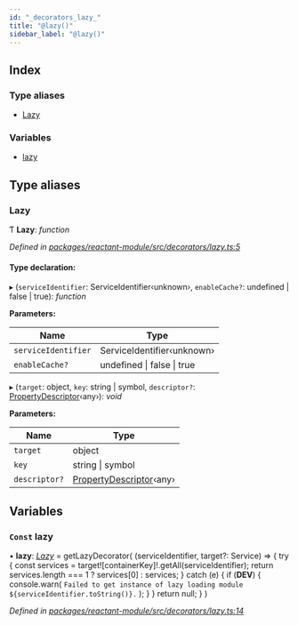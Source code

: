 ```yaml
---
id: "_decorators_lazy_"
title: "@lazy()"
sidebar_label: "@lazy()"
---
```


## Index

### Type aliases

* [Lazy](_decorators_lazy_.md#lazy)

### Variables

* [lazy](_decorators_lazy_.md#const-lazy)

## Type aliases

###  Lazy

Ƭ **Lazy**: *function*

*Defined in [packages/reactant-module/src/decorators/lazy.ts:5](https://github.com/unadlib/reactant/blob/3ea14604/packages/reactant-module/src/decorators/lazy.ts#L5)*

#### Type declaration:

▸ (`serviceIdentifier`: ServiceIdentifier‹unknown›, `enableCache?`: undefined | false | true): *function*

**Parameters:**

Name | Type |
------ | ------ |
`serviceIdentifier` | ServiceIdentifier‹unknown› |
`enableCache?` | undefined &#124; false &#124; true |

▸ (`target`: object, `key`: string | symbol, `descriptor?`: [PropertyDescriptor](../interfaces/_interfaces_.propertydescriptor.md)‹any›): *void*

**Parameters:**

Name | Type |
------ | ------ |
`target` | object |
`key` | string &#124; symbol |
`descriptor?` | [PropertyDescriptor](../interfaces/_interfaces_.propertydescriptor.md)‹any› |

## Variables

### `Const` lazy

• **lazy**: *[Lazy](_decorators_lazy_.md#lazy)* = getLazyDecorator(
  (serviceIdentifier, target?: Service) => {
    try {
      const services = target![containerKey]!.getAll(serviceIdentifier);
      return services.length === 1 ? services[0] : services;
    } catch (e) {
      if (__DEV__) {
        console.warn(
          `Failed to get instance of lazy loading module ${serviceIdentifier.toString()}.`
        );
      }
    }
    return null;
  }
)

*Defined in [packages/reactant-module/src/decorators/lazy.ts:14](https://github.com/unadlib/reactant/blob/3ea14604/packages/reactant-module/src/decorators/lazy.ts#L14)*
